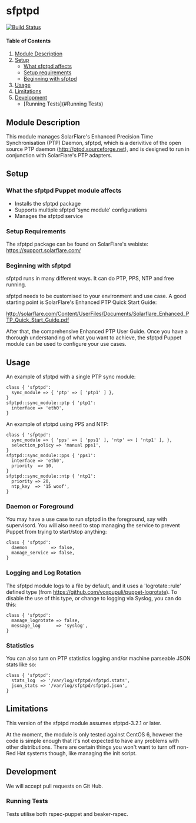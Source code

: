 # sfptpd

[![Build Status](https://travis-ci.org/LMAX-Exchange/puppet-sfptpd.svg?branch=master)](https://travis-ci.org/LMAX-Exchange/puppet-sfptpd)

#### Table of Contents

1. [Module Description](#module-description)
2. [Setup](#setup)
    * [What sfptpd affects](#what-sfptpd-affects)
    * [Setup requirements](#setup-requirements)
    * [Beginning with sfptpd](#beginning-with-sfptpd)
3. [Usage](#usage)
4. [Limitations](#limitations)
5. [Development](#development)
    * [Running Tests](#Running Tests)

## Module Description

This module manages SolarFlare's Enhanced Precision Time Synchronisation (PTP) Daemon, sfptpd,
which is a derivitive of the open source PTP daemon (http://ptpd.sourceforge.net), and is
designed to run in conjunction with SolarFlare's PTP adapters.

## Setup

### What the sfptpd Puppet module affects

* Installs the sfptpd package
* Supports multiple sfptpd 'sync module' configurations
* Manages the sfptpd service

### Setup Requirements

The sfptpd package can be found on SolarFlare's webiste: https://support.solarflare.com/

### Beginning with sfptpd

sfptpd runs in many different ways. It can do PTP, PPS, NTP and free running.

sfptpd needs to be customised to your environment and use case. A good starting point is
SolarFlare's Enhanced PTP Quick Start Guide:

http://solarflare.com/Content/UserFiles/Documents/Solarflare_Enhanced_PTP_Quick_Start_Guide.pdf

After that, the comprehensive Enhanced PTP User Guide. Once you have a thorough understanding
of what you want to achieve, the sfptpd Puppet module can be used to configure your use cases.

## Usage

An example of sfptpd with a single PTP sync module:

~~~ puppet
class { 'sfptpd':
  sync_module => { 'ptp' => [ 'ptp1' ] },
}
sfptpd::sync_module::ptp { 'ptp1':
  interface => 'eth0',
}
~~~

An example of sfptpd using PPS and NTP:

~~~ puppet
class { 'sfptpd': 
  sync_module => { 'pps' => [ 'pps1' ], 'ntp' => [ 'ntp1' ], },
  selection_policy => 'manual pps1',
}
sfptpd::sync_module::pps { 'pps1':
  interface => 'eth0',
  priority  => 10,
}
sfptpd::sync_module::ntp { 'ntp1':
  priority => 20,
  ntp_key  => '15 woof',
}
~~~

### Daemon or Foreground

You may have a use case to run sfptpd in the foreground, say with supervisord. You will also
need to stop managing the service to prevent Puppet from trying to start/stop anything:

~~~ puppet
class { 'sfptpd':
  daemon         => false,
  manage_service => false,
}
~~~

### Logging and Log Rotation

The sfptpd module logs to a file by default, and it uses a 'logrotate::rule' defined type
(from https://github.com/voxpupuli/puppet-logrotate). To disable the use of this type, or 
change to logging via Syslog, you can do this:

~~~ puppet
class { 'sfptpd':
  manage_logrotate => false,
  message_log      => 'syslog',
}
~~~

### Statistics

You can also turn on PTP statistics logging and/or machine parseable JSON stats like so:

~~~ puppet
class { 'sfptpd':
  stats_log  => '/var/log/sfptpd/sfptpd.stats',
  json_stats => '/var/log/sfptpd/sfptpd.json',
}
~~~

## Limitations

This version of the sfptpd module assumes sfptpd-3.2.1 or later.

At the moment, the module is only tested against CentOS 6, however the code is simple
enough that it's not expected to have any problems with other distributions. There are certain
things you won't want to turn off non-Red Hat systems though, like managing the init script.

## Development

We will accept pull requests on Git Hub.

### Running Tests

Tests utilise both rspec-puppet and beaker-rspec.
